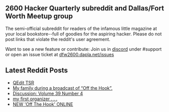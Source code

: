 ## 2600 Hacker Quarterly subreddit and Dallas/Fort Worth Meetup group
The semi-official subreddit for readers of the infamous little magazine at your local bookstore--full of goodies for the aspiring hacker. Please do not post links that violate the reddit's user agreement.

Want to see a new feature or contribute: 
Join us in [discord](https://dfw2600.dapla.net/chat) under #support or open an issue ticket at [dfw2600.dapla.net/issues](https://dfw2600.dapla.net/issues)

## Latest Reddit Posts
<!-- BLOG-POST-LIST:START -->
- [QEdit TSR](https://www.reddit.com/r/2600/comments/1151v82/qedit_tsr/)
- [My family during a broadcast of “Off the Hook”.](https://www.reddit.com/r/2600/comments/1148s6i/my_family_during_a_broadcast_of_off_the_hook/)
- [Discussion: Volume 39 Number 4](https://www.reddit.com/r/2600/comments/113sy6y/discussion_volume_39_number_4/)
- [my first organizer . . .](https://www.reddit.com/r/2600/comments/113q59l/my_first_organizer/)
- [NEW 'Off The Hook' ONLINE](https://2600.com/hook/15-02-2023)
<!-- BLOG-POST-LIST:END -->
